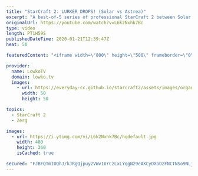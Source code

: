 ```yaml
---
title: "StarCraft 2: LURKER DROPS! (Solar vs Astrea)"
excerpt: "A best-of-5 series of professional StarCraft 2 between Solar and Astrea. In this series of games between a Zerg and Protoss we have a variety of strategies from both players, although the general strategic line is the same. Both players open up similiarly in all games, but transition to different build"
originalUrl: https://youtube.com/watch?v=L6k2Nxhk7Bc
type: video
length: PT1H59S
publishedDateTime: 2020-01-21T12:39:47Z
heat: 50

featuredContent: "<iframe width=\"800\" height=\"500\" frameborder=\"0\" src=\"https://www.youtube.com/embed/L6k2Nxhk7Bc\" allow=\"accelerometer; autoplay; encrypted-media; gyroscope; picture-in-picture\" allowfullscreen></iframe>"

provider:
  name: LowkoTV
  domain: lowko.tv
  images:
    - url: https://everyday-cc.github.io/starcraft2/assets/images/organizations/lowko.tv-50x50.jpg
      width: 50
      height: 50

topics:
  - StarCraft 2
  - Zerg

images:
  - url: https://i.ytimg.com/vi/L6k2Nxhk7Bc/hqdefault.jpg
    width: 480
    height: 360
    isCached: true

secured: "FJBFQTmIUQhJ/kJRgQjpuy2VWv1UrCzLxLYqgNz9eAXCyDXoOzFNCTNSo9NLjQKrnsXbMeHrLsdVPnEQtg7R3ihc6TH2PsEUS2nNH6dM3T9XoFTfQMfIQPVkPaw6VbhdYLrU9FKZsfqWjGsxrNzrzpQZciaZFLl3mvpeA27+IuOweahC7tGsY+O7CyImeeQ89ISUoD36V/C+qr9AR83SZKIA+XRbk+d5EXTQ4RXFsIj4u3qAhCoVU3htV/V38Gl5rNWCqyTXyYrUwWHcKuRVfI9Y86iLpd5HLcXb1M41l/K+C9PWZUc4Hr8lYLXLTQgXpkjfFRoQkkTBtpd/WT5ijhhQZNp74SqR2pdDhWx+ZPhfeJK7Rdu9uobNC8gTgAkzUtjBE4HmcxkCqz5+gIQs5u29H3NMoOoMmg9xvxr6w48NZl/uriikdSon3KPcJULz;ji5Hv94q2f9OAx+/Ftze8w=="
---
```


